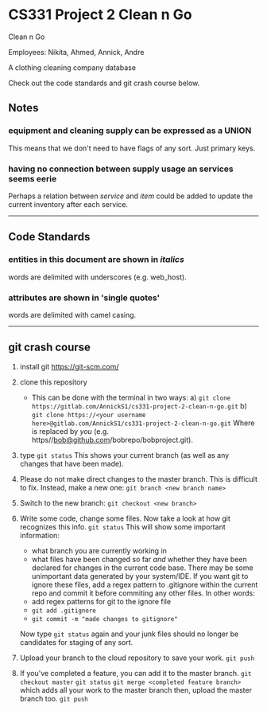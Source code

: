 # CS331 Project 2 Clean n Go

Clean n Go

Employees: Nikita, Ahmed, Annick, Andre

A clothing cleaning company database

Check out the code standards and git crash course below.

## Notes

### equipment and cleaning supply can be expressed as a **UNION**
   This means that we don't need to have flags of any sort. Just
   primary keys.

### having no connection between supply usage an services seems eerie
   Perhaps a relation between _service_ and _item_ could be added
   to update the current inventory after each service.

---

## Code Standards

### entities in this document are shown in _italics_
   words are delimited with underscores (e.g. web_host).

### attributes are shown in 'single quotes'
   words are delimited with camel casing.

---

## git crash course
  1. install git https://git-scm.com/
  2. clone this repository
     - This can be done with the terminal in two ways:
       a) `git clone https://gitlab.com/AnnickS1/cs331-project-2-clean-n-go.git`
       b) `git clone https://<your username here>@gitlab.com/AnnickS1/cs331-project-2-clean-n-go.git`
          Where <your username here> is replaced by *you* (e.g. https//bob@github.com/bobrepo/bobproject.git).
  3. type `git status`
     This shows your current branch (as well as any changes that have been
     made).
  4. Please do not make direct changes to the master branch. 
     This is difficult to fix. Instead, make a new one:
     `git branch <new branch name>`
  5. Switch to the new branch: `git checkout <new branch>`
  6. Write some code, change some files.
     Now take a look at how git recognizes this info.
     `git status`
     This will show some important information:
     + what branch you are currently working in
     + what files have been changed so far *and*
       whether they have been declared for changes
       in the current code base.
     There may be some unimportant data generated
     by your system/IDE. If you want git to ignore
     these files, add a regex pattern to .gitignore
     within the current repo and commit it before
     commiting any other files.
     In other words:
     + add regex patterns for git to the ignore file
     + `git add .gitignore`
     + `git commit -m "made changes to gitignore"`

     Now type `git status` again and your junk files
     should no longer be candidates for staging of
     any sort.
  7. Upload your branch to the cloud repository to
     save your work.
     `git push`
  8. If you've completed a feature, you can add it
     to the master branch.
     `git checkout master`
     `git status`
     `git merge <completed feature branch>`
     which adds all your work to the master branch
     then, upload the master branch too.
     `git push`
